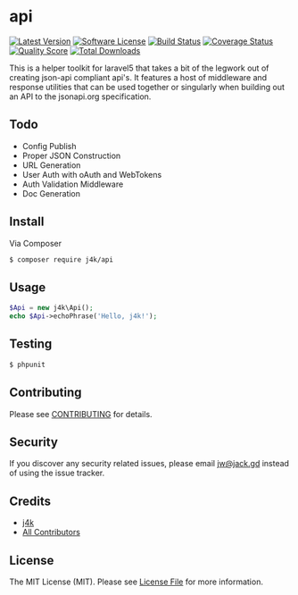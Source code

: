 # api

[![Latest Version](https://img.shields.io/github/release/j4k/api.svg?style=flat-square)](https://github.com/j4k/api/releases)
[![Software License](https://img.shields.io/badge/license-MIT-brightgreen.svg?style=flat-square)](LICENSE.md)
[![Build Status](https://img.shields.io/travis/j4k/api/master.svg?style=flat-square)](https://travis-ci.org/j4k/api)
[![Coverage Status](https://img.shields.io/scrutinizer/coverage/g/j4k/api.svg?style=flat-square)](https://scrutinizer-ci.com/g/j4k/api/code-structure)
[![Quality Score](https://img.shields.io/scrutinizer/g/j4k/api.svg?style=flat-square)](https://scrutinizer-ci.com/g/j4k/api)
[![Total Downloads](https://img.shields.io/packagist/dt/j4k/api.svg?style=flat-square)](https://packagist.org/packages/j4k/api)

This is a helper toolkit for laravel5 that takes a bit of the legwork out of creating json-api compliant api's. It features a host of middleware and response utilities that can be used together or singularly when building out an API to the jsonapi.org specification.

## Todo

- Config Publish
- Proper JSON Construction
- URL Generation
- User Auth with oAuth and WebTokens
- Auth Validation Middleware
- Doc Generation

## Install

Via Composer

``` bash
$ composer require j4k/api
```

## Usage

``` php
$Api = new j4k\Api();
echo $Api->echoPhrase('Hello, j4k!');
```

## Testing

``` bash
$ phpunit
```

## Contributing

Please see [CONTRIBUTING](CONTRIBUTING.md) for details.

## Security

If you discover any security related issues, please email jw@jack.gd instead of using the issue tracker.

## Credits

- [j4k](https://github.com/j4k)
- [All Contributors](../../contributors)

## License

The MIT License (MIT). Please see [License File](LICENSE.md) for more information.
